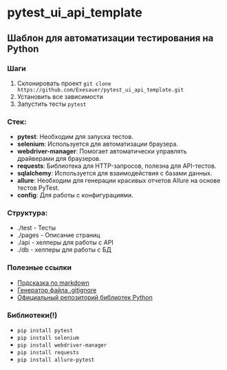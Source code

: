 # pytest_ui_api_template

## Шаблон для автоматизации тестирования на Python

### Шаги
1. Склонировать проект `git clone https://github.com/Exesauer/pytest_ui_api_template.git`
2. Установить все зависимости
3. Запустить тесты `pytest`

### Стек:
- **pytest**: Необходим для запуска тестов.
- **selenium**: Используется для автоматизации браузера.
- **webdriver-manager**: Помогает автоматически управлять драйверами для браузеров.
- **requests**: Библиотека для HTTP-запросов, полезна для API-тестов.
- **sqlalchemy**: Используется для взаимодействия с базами данных.
- **allure**: Необходим для генерации красивых отчетов Allure на основе тестов PyTest.
- **config**: Для работы с конфигурациями.

### Структура:
- ./test - Тесты
- ./pages - Описание страниц
- ./api - хелперы для работы с API
- ./db - хелперы для работы с БД

### Полезные ссылки
- [Подсказка по markdown](https://www.markdownguide.org/basic-syntax/)
- [Генератор файла .gitignore](https://www.toptal.com/developers/gitignore)
- [Официальный репозиторий библиотек Python](https://pypi.org/)

### Библиотеки(!)
- `pip install pytest`
- `pip install selenium`
- `pip install webdriver-manager`
- `pip install requests`
- `pip install allure-pytest`